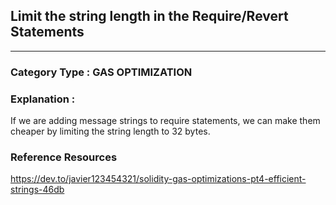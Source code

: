 ## Limit the string length in the Require/Revert Statements


---

### **Category Type** : GAS OPTIMIZATION


### **Explanation** : 

 If we are adding message strings to require statements, we can make them cheaper by limiting the string length to 32 bytes.


### **Reference Resources**

https://dev.to/javier123454321/solidity-gas-optimizations-pt4-efficient-strings-46db


